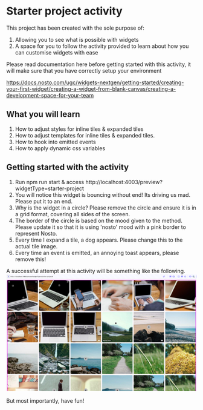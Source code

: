 # Starter project activity

This project has been created with the sole purpose of:

1) Allowing you to see what is possible with widgets
2) A space for you to follow the activity provided to learn about how you can customise widgets with ease

Please read documentation here before getting started with this activity, it will make sure that you have correctly setup your environment

https://docs.nosto.com/ugc/widgets-nextgen/getting-started/creating-your-first-widget/creating-a-widget-from-blank-canvas/creating-a-development-space-for-your-team

## What you will learn
1) How to adjust styles for inline tiles & expanded tiles
2) How to adjust templates for inline tiles & expanded tiles.
3) How to hook into emitted events
4) How to apply dynamic css variables

## Getting started with the activity

1) Run npm run start & access http://localhost:4003/preview?widgetType=starter-project
2) You will notice this widget is bouncing without end! Its driving us mad. Please put it to an end.
3) Why is the widget in a circle? Please remove the circle and ensure it is in a grid format, covering all sides of the screen.
4) The border of the circle is based on the mood given to the method. Please update it so that it is using 'nosto' mood with a pink border to represent Nosto.
5) Every time I expand a tile, a dog appears. Please change this to the actual tile image.
6) Every time an event is emitted, an annoying toast appears, please remove this!

A successful attempt at this activity will be something like the following.
![alt text](image.png)

But most importantly, have fun!